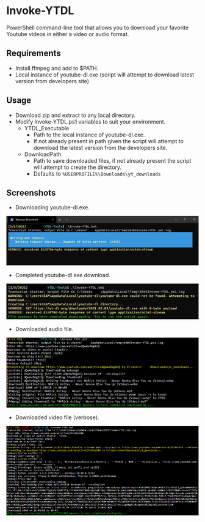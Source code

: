 # Invoke-YTDL
PowerShell command-line tool that allows you to download your favorite Youtube videos in either a video or audio format.

## Requirements
- Install ffmpeg and add to $PATH.
- Local instance of youtube-dl.exe (script will attempt to download latest version from developers site)

## Usage
* Download zip and extract to any local directory.
* Modify Invoke-YTDL.ps1 variables to suit your environment.
	* YTDL_Executable
		* Path to the local instance of youtube-dl.exe.
		* If not already present in path given the script will attempt to download the latest version from the developers site.
	* DownloadPath
		* Path to save downloaded files, if not already present the script will attempt to create the directory.
		* Defaults to `%USERPROFILE%\Downloads\yt_downloads`

## Screenshots
* Downloading youtube-dl.exe.

![Downloading youtube-dl.exe](https://github.com/BusyBread/YTDL-CLI/blob/main/images/downloading_youtube-dl.png)


* Completed youtube-dl.exe download.

![Completed download](https://github.com/BusyBread/YTDL-CLI/blob/main/images/completed_downloading_youtube-dl.png)


* Downloaded audio file.

![Downloaded audio file](https://github.com/BusyBread/YTDL-CLI/blob/main/images/download_audio_file.png)


* Downloaded video file (verbose).

![Downloaded video file (verbose)](https://github.com/BusyBread/YTDL-CLI/blob/main/images/download_video_file_verbose.png)
